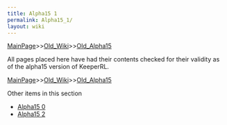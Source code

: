 ```yaml
---
title: Alpha15 1
permalink: Alpha15_1/
layout: wiki
---
```


[MainPage](/keeperrl_wiki/ "wikilink")>>[Old_Wiki](/keeperrl_wiki/Old_Wiki "wikilink")>>[Old_Alpha15](/keeperrl_wiki/Old_Alpha15 "wikilink")

All pages placed here have had their contents checked for their validity as of the alpha15 version of KeeperRL.

[MainPage](/keeperrl_wiki/ "wikilink")>>[Old_Wiki](/keeperrl_wiki/Old_Wiki "wikilink")>>[Old_Alpha15](/keeperrl_wiki/Old_Alpha15 "wikilink")

Other items in this section
-    [Alpha15 0](/keeperrl_wiki/Alpha15_0 "wikilink")
-    [Alpha15 2](/keeperrl_wiki/Alpha15_2 "wikilink")
